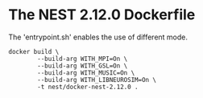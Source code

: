 # The NEST 2.12.0 Dockerfile

The 'entrypoint.sh' enables the use of different mode. 

    docker build \
            --build-arg WITH_MPI=On \
            --build-arg WITH_GSL=On \
            --build-arg WITH_MUSIC=On \
            --build-arg WITH_LIBNEUROSIM=On \
            -t nest/docker-nest-2.12.0 .
